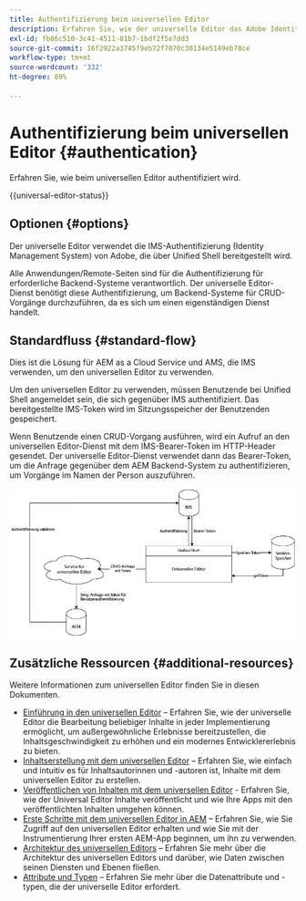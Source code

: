 ```yaml
---
title: Authentifizierung beim universellen Editor
description: Erfahren Sie, wie der universelle Editor das Adobe Identity Management-System (IMS) zur Authentifizierung verwendet.
exl-id: fb86c510-3c41-4511-81b7-1bdf2f5e7dd3
source-git-commit: 16f2922a3745f9eb72f7070c30134e5149eb78ce
workflow-type: tm+mt
source-wordcount: '332'
ht-degree: 89%

---
```



# Authentifizierung beim universellen Editor {#authentication}

Erfahren Sie, wie beim universellen Editor authentifiziert wird.

{{universal-editor-status}}

## Optionen {#options}

Der universelle Editor verwendet die IMS-Authentifizierung (Identity Management System) von Adobe, die über Unified Shell bereitgestellt wird.

Alle Anwendungen/Remote-Seiten sind für die Authentifizierung für erforderliche Backend-Systeme verantwortlich. Der universelle Editor-Dienst benötigt diese Authentifizierung, um Backend-Systeme für CRUD-Vorgänge durchzuführen, da es sich um einen eigenständigen Dienst handelt.

## Standardfluss {#standard-flow}

Dies ist die Lösung für AEM as a Cloud Service und AMS, die IMS verwenden, um den universellen Editor zu verwenden.

Um den universellen Editor zu verwenden, müssen Benutzende bei Unified Shell angemeldet sein, die sich gegenüber IMS authentifiziert. Das bereitgestellte IMS-Token wird im Sitzungsspeicher der Benutzenden gespeichert.

Wenn Benutzende einen CRUD-Vorgang ausführen, wird ein Aufruf an den universellen Editor-Dienst mit dem IMS-Bearer-Token im HTTP-Header gesendet. Der universelle Editor-Dienst verwendet dann das Bearer-Token, um die Anfrage gegenüber dem AEM Backend-System zu authentifizieren, um Vorgänge im Namen der Person auszuführen.

![Standard-Authentifizierungablauf](assets/standard-flow.png)

## Zusätzliche Ressourcen {#additional-resources}

Weitere Informationen zum universellen Editor finden Sie in diesen Dokumenten.

* [Einführung in den universellen Editor](introduction.md) – Erfahren Sie, wie der universelle Editor die Bearbeitung beliebiger Inhalte in jeder Implementierung ermöglicht, um außergewöhnliche Erlebnisse bereitzustellen, die Inhaltsgeschwindigkeit zu erhöhen und ein modernes Entwicklererlebnis zu bieten.
* [Inhaltserstellung mit dem universellen Editor](authoring.md) – Erfahren Sie, wie einfach und intuitiv es für Inhaltsautorinnen und -autoren ist, Inhalte mit dem universellen Editor zu erstellen.
* [Veröffentlichen von Inhalten mit dem universellen Editor](publishing.md) - Erfahren Sie, wie der Universal Editor Inhalte veröffentlicht und wie Ihre Apps mit den veröffentlichten Inhalten umgehen können.
* [Erste Schritte mit dem universellen Editor in AEM](getting-started.md) – Erfahren Sie, wie Sie Zugriff auf den universellen Editor erhalten und wie Sie mit der Instrumentierung Ihrer ersten AEM-App beginnen, um ihn zu verwenden.
* [Architektur des universellen Editors](architecture.md) – Erfahren Sie mehr über die Architektur des universellen Editors und darüber, wie Daten zwischen seinen Diensten und Ebenen fließen.
* [Attribute und Typen](attributes-types.md) – Erfahren Sie mehr über die Datenattribute und -typen, die der universelle Editor erfordert.
